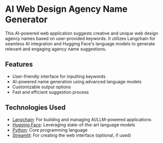 # AI Web Design Agency Name Generator

This AI-powered web application suggests creative and unique web design agency names based on user-provided keywords. It utilizes Langchain for seamless AI integration and Hugging Face's language models to generate relevant and engaging agency name suggestions.

## Features

- User-friendly interface for inputting keywords
- AI-powered name generation using advanced language models
- Customizable output options
- Fast and efficient suggestion process

## Technologies Used

- [Langchain](https://github.com/hwchase17/langchain): For building and managing AI/LLM-powered applications
- [Hugging Face](https://huggingface.co/): Leveraging state-of-the-art language models
- [Python](https://www.python.org/): Core programming language
- [Streamlit](https://streamlit.io/): For creating the web interface (optional, if used)


